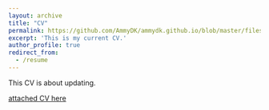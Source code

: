 ```yaml
---
layout: archive
title: "CV"
permalink: https://github.com/AmmyDK/ammydk.github.io/blob/master/files/Mengyu%20Pan_CV_2023.pdf
excerpt: 'This is my current CV.'
author_profile: true
redirect_from:
  - /resume
---
```


This CV is about updating. 

[attached CV here](https://github.com/AmmyDK/ammydk.github.io/blob/master/files/Mengyu%20Pan_CV_2023.pdf)
